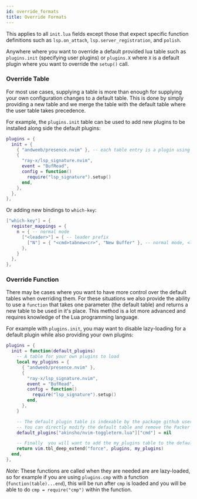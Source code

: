 ```yaml
---
id: override_formats
title: Override Formats
---
```


This applies to all `init.lua` fields except those that expect specific
function definitions such as `lsp.on_attach`, `lsp.server_registration`, and `polish`.

Anywhere where you want to override a default provided lua table such as
`plugins.init` (specifying user plugins) or `plugins.X` where `X` is a default
plugin where you want to override the `setup()` call.

### Override Table

For most use cases, supplying a table is more than enough for supplying your
own configuration changes to a default table. This is done by simply providing
a new table and we merge the table with the default table where the user table
takes precedence.

For example, the `plugins.init` table can be used to add new plugins to be
installed along side the default plugins:

```lua
plugins = {
  init = {
    { "andweeb/presence.nvim" }, -- each table entry is a plugin using the Packer syntax without the "use"
    {
      "ray-x/lsp_signature.nvim",
      event = "BufRead",
      config = function()
        require("lsp_signature").setup()
      end,
    },
  },
},
```

Or adding new bindings to `which-key`:

```lua
["which-key"] = {
  register_mappings = {
    n = { -- normal mode
      ["<leader>"] = { -- leader prefix
        ["N"] = { "<cmd>tabnew<cr>", "New Buffer" }, -- normal mode, <leader>N
      },
    }
  },
},
```

### Override Function

There may be cases where you want to have more control over the default tables
when overriding them. For these situations we also provide the ability to use a
`function` that takes one parameter (the default table) and returns a new table
to be used in it's place. This method is a lot more advanced and requires
knowledge of the Lua programming language.

For example with `plugins.init`, you may want to disable lazy-loading for a default plugin while also providing your own plugins:

```lua
plugins = {
  init = function(default_plugins)
    -- A table for your own plugins to load
    local my_plugins = {
      { "andweeb/presence.nvim" },
      {
        "ray-x/lsp_signature.nvim",
        event = "BufRead",
        config = function()
          require("lsp_signature").setup()
        end,
      },
    }

    -- The default plugin table is indexable by the package github username/repository
    -- You can directly modify the default table and remove the Packer "cmd" configuration
    default_plugins["akinsho/nvim-toggleterm.lua"]["cmd"] = nil

    -- Finally  you will want to add the my_plugins table to the default table and return it
    return vim.tbl_deep_extend("force", plugins, my_plugins)
  end,
},
```

_Note_: These functions are called when they are needed are are lazy-loaded, so
for example if you are using `plugins.cmp` with a function
(`function(table)...end`), this will be run after `cmp` is loaded and you will
be able to do `cmp = require("cmp")` within the function.
